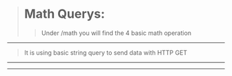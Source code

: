 > # Math Querys:
> 
>>Under /math you will find the 4 basic math operation
---
>It is using basic string query to send data with HTTP GET
---
---